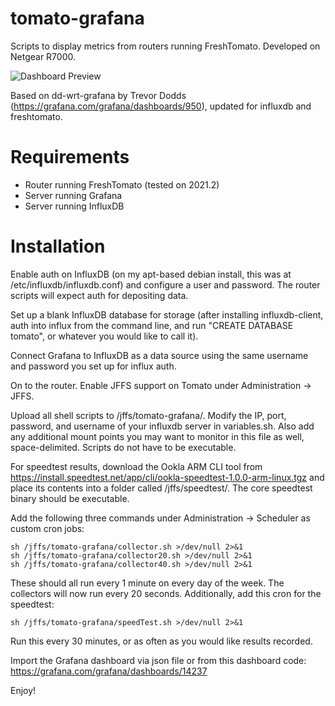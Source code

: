 # tomato-grafana

Scripts to display metrics from routers running FreshTomato. Developed on Netgear R7000.

![Dashboard Preview](https://i.imgur.com/fR4c8LC.png)

Based on dd-wrt-grafana by Trevor Dodds (https://grafana.com/grafana/dashboards/950), updated for influxdb and freshtomato.

# Requirements

- Router running FreshTomato (tested on 2021.2)
- Server running Grafana
- Server running InfluxDB

# Installation

Enable auth on InfluxDB (on my apt-based debian install, this was at /etc/influxdb/influxdb.conf) and configure a user and password. The router scripts will expect auth for depositing data.

Set up a blank InfluxDB database for storage (after installing influxdb-client, auth into influx from the command line, and run "CREATE DATABASE tomato", or whatever you would like to call it).

Connect Grafana to InfluxDB as a data source using the same username and password you set up for influx auth.

On to the router. Enable JFFS support on Tomato under Administration -> JFFS.

Upload all shell scripts to /jffs/tomato-grafana/. Modify the IP, port, password, and username of your influxdb server in variables.sh. Also add any additional mount points you may want to monitor in this file as well, space-delimited. Scripts do not have to be executable.

For speedtest results, download the Ookla ARM CLI tool from https://install.speedtest.net/app/cli/ookla-speedtest-1.0.0-arm-linux.tgz and place its contents into a folder called /jffs/speedtest/. The core speedtest binary should be executable.

Add the following three commands under Administration -> Scheduler as custom cron jobs:
```
sh /jffs/tomato-grafana/collector.sh >/dev/null 2>&1
sh /jffs/tomato-grafana/collector20.sh >/dev/null 2>&1
sh /jffs/tomato-grafana/collector40.sh >/dev/null 2>&1
```
These should all run every 1 minute on every day of the week. The collectors will now run every 20 seconds. Additionally, add this cron for the speedtest:
```
sh /jffs/tomato-grafana/speedTest.sh >/dev/null 2>&1
```
Run this every 30 minutes, or as often as you would like results recorded.

Import the Grafana dashboard via json file or from this dashboard code: https://grafana.com/grafana/dashboards/14237

Enjoy!
